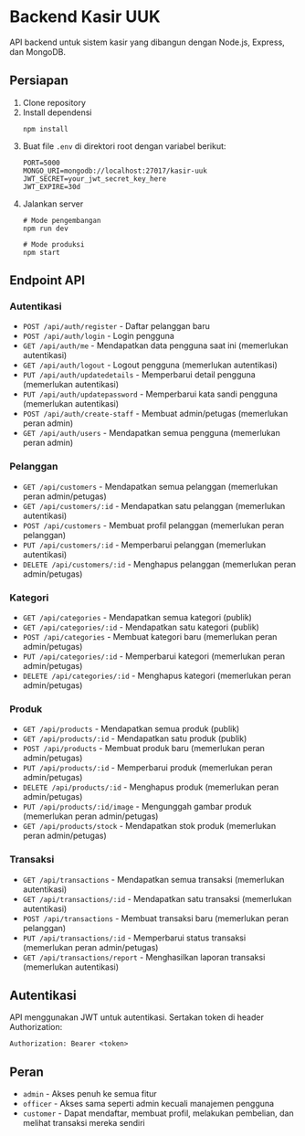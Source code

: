 # Backend Kasir UUK

API backend untuk sistem kasir yang dibangun dengan Node.js, Express, dan MongoDB.

## Persiapan

1. Clone repository
2. Install dependensi
   ```
   npm install
   ```
3. Buat file `.env` di direktori root dengan variabel berikut:
   ```
   PORT=5000
   MONGO_URI=mongodb://localhost:27017/kasir-uuk
   JWT_SECRET=your_jwt_secret_key_here
   JWT_EXPIRE=30d
   ```
4. Jalankan server
   ```
   # Mode pengembangan
   npm run dev
   
   # Mode produksi
   npm start
   ```

## Endpoint API

### Autentikasi

- `POST /api/auth/register` - Daftar pelanggan baru
- `POST /api/auth/login` - Login pengguna
- `GET /api/auth/me` - Mendapatkan data pengguna saat ini (memerlukan autentikasi)
- `GET /api/auth/logout` - Logout pengguna (memerlukan autentikasi)
- `PUT /api/auth/updatedetails` - Memperbarui detail pengguna (memerlukan autentikasi)
- `PUT /api/auth/updatepassword` - Memperbarui kata sandi pengguna (memerlukan autentikasi)
- `POST /api/auth/create-staff` - Membuat admin/petugas (memerlukan peran admin)
- `GET /api/auth/users` - Mendapatkan semua pengguna (memerlukan peran admin)

### Pelanggan

- `GET /api/customers` - Mendapatkan semua pelanggan (memerlukan peran admin/petugas)
- `GET /api/customers/:id` - Mendapatkan satu pelanggan (memerlukan autentikasi)
- `POST /api/customers` - Membuat profil pelanggan (memerlukan peran pelanggan)
- `PUT /api/customers/:id` - Memperbarui pelanggan (memerlukan autentikasi)
- `DELETE /api/customers/:id` - Menghapus pelanggan (memerlukan peran admin/petugas)

### Kategori

- `GET /api/categories` - Mendapatkan semua kategori (publik)
- `GET /api/categories/:id` - Mendapatkan satu kategori (publik)
- `POST /api/categories` - Membuat kategori baru (memerlukan peran admin/petugas)
- `PUT /api/categories/:id` - Memperbarui kategori (memerlukan peran admin/petugas)
- `DELETE /api/categories/:id` - Menghapus kategori (memerlukan peran admin/petugas)

### Produk

- `GET /api/products` - Mendapatkan semua produk (publik)
- `GET /api/products/:id` - Mendapatkan satu produk (publik)
- `POST /api/products` - Membuat produk baru (memerlukan peran admin/petugas)
- `PUT /api/products/:id` - Memperbarui produk (memerlukan peran admin/petugas)
- `DELETE /api/products/:id` - Menghapus produk (memerlukan peran admin/petugas)
- `PUT /api/products/:id/image` - Mengunggah gambar produk (memerlukan peran admin/petugas)
- `GET /api/products/stock` - Mendapatkan stok produk (memerlukan peran admin/petugas)

### Transaksi

- `GET /api/transactions` - Mendapatkan semua transaksi (memerlukan autentikasi)
- `GET /api/transactions/:id` - Mendapatkan satu transaksi (memerlukan autentikasi)
- `POST /api/transactions` - Membuat transaksi baru (memerlukan peran pelanggan)
- `PUT /api/transactions/:id` - Memperbarui status transaksi (memerlukan peran admin/petugas)
- `GET /api/transactions/report` - Menghasilkan laporan transaksi (memerlukan autentikasi)

## Autentikasi

API menggunakan JWT untuk autentikasi. Sertakan token di header Authorization:

```
Authorization: Bearer <token>
```

## Peran

- `admin` - Akses penuh ke semua fitur
- `officer` - Akses sama seperti admin kecuali manajemen pengguna
- `customer` - Dapat mendaftar, membuat profil, melakukan pembelian, dan melihat transaksi mereka sendiri 